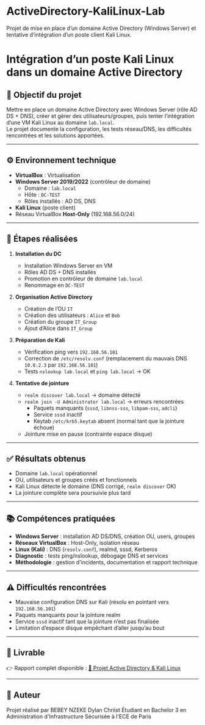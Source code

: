# ActiveDirectory-KaliLinux-Lab
Projet de mise en place d’un domaine Active Directory (Windows Server) et tentative d’intégration d’un poste client Kali Linux.

# Intégration d’un poste Kali Linux dans un domaine Active Directory

## 🎯 Objectif du projet
Mettre en place un domaine Active Directory avec Windows Server (rôle AD DS + DNS), créer et gérer des utilisateurs/groupes, puis tenter l’intégration d’une VM Kali Linux au domaine `lab.local`.  
Le projet documente la configuration, les tests réseau/DNS, les difficultés rencontrées et les solutions apportées.

---

## ⚙️ Environnement technique
- **VirtualBox** : Virtualisation
- **Windows Server 2019/2022** (contrôleur de domaine)
  - Domaine : `lab.local`
  - Hôte : `DC-TEST`
  - Rôles installés : AD DS, DNS
- **Kali Linux** (poste client)
- Réseau VirtualBox **Host-Only** (192.168.56.0/24)

---

## 🚀 Étapes réalisées
1. **Installation du DC**
   - Installation Windows Server en VM
   - Rôles AD DS + DNS installés
   - Promotion en contrôleur de domaine `lab.local`
   - Renommage en `DC-TEST`

2. **Organisation Active Directory**
   - Création de l’OU `IT`
   - Création des utilisateurs : `Alice` et `Bob`
   - Création du groupe `IT_Group`
   - Ajout d’Alice dans `IT_Group`

3. **Préparation de Kali**
   - Vérification ping vers `192.168.56.101`
   - Correction de `/etc/resolv.conf` (remplacement du mauvais DNS `10.0.2.3` par `192.168.56.101`)
   - Tests `nslookup lab.local` et `ping lab.local` → OK

4. **Tentative de jointure**
   - `realm discover lab.local` → domaine détecté
   - `realm join -U Administrator lab.local` → erreurs rencontrées
     - Paquets manquants (`sssd`, `libnss-sss`, `libpam-sss`, `adcli`)
     - Service `sssd` inactif
     - Keytab `/etc/krb5.keytab` absent (normal tant que la jointure échoue)
   - Jointure mise en pause (contrainte espace disque)

---

## ✅ Résultats obtenus
- Domaine `lab.local` opérationnel
- OU, utilisateurs et groupes créés et fonctionnels
- Kali Linux détecte le domaine (DNS corrigé, `realm discover` OK)
- La jointure complète sera poursuivie plus tard

---

## 📚 Compétences pratiquées
- **Windows Server** : installation AD DS/DNS, création OU, users, groupes
- **Réseaux VirtualBox** : Host-Only, isolation réseau
- **Linux (Kali)** : DNS (`resolv.conf`), realmd, sssd, Kerberos
- **Diagnostic** : tests ping/nslookup, débogage DNS et services
- **Méthodologie** : gestion d’incidents, documentation et rapport technique

---

## ⚠️ Difficultés rencontrées
- Mauvaise configuration DNS sur Kali (résolu en pointant vers `192.168.56.101`)
- Paquets manquants pour la jointure realm
- Service `sssd` inactif tant que la jointure n’est pas finalisée
- Limitation d’espace disque empêchant d’aller jusqu’au bout

---

## 📝 Livrable
👉 Rapport complet disponible : [📄 Projet Active Directory & Kali Linux](./Projet1%20Active%20Directory.pdf)

---

## 👤 Auteur
Projet réalisé par BEBEY NZEKE Dylan Chriist
Étudiant en Bachelor 3 en Administration d'Infrastructure Sécurisée à l'ECE de Paris
